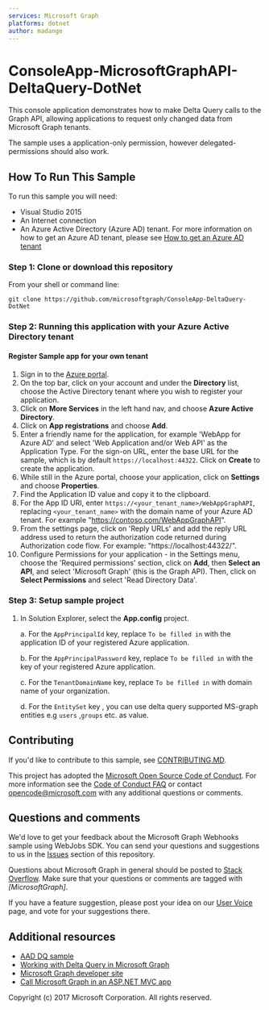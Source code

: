 ```yaml
---
services: Microsoft Graph 
platforms: dotnet
author: madange
---
```


# ConsoleApp-MicrosoftGraphAPI-DeltaQuery-DotNet

This console application demonstrates how to make Delta Query calls to the Graph API, allowing applications to request only changed data from Microsoft Graph tenants.

The sample uses a application-only permission, however delegated-permissions should also work.


## How To Run This Sample

To run this sample you will need:
- Visual Studio 2015
- An Internet connection
- An Azure Active Directory (Azure AD) tenant. For more information on how to get an Azure AD tenant, please see [How to get an Azure AD tenant](https://azure.microsoft.com/en-us/documentation/articles/active-directory-howto-tenant/) 

### Step 1:  Clone or download this repository

From your shell or command line:

`git clone https://github.com/microsoftgraph/ConsoleApp-DeltaQuery-DotNet`

### Step 2:  Running this application with your Azure Active Directory tenant

#### Register Sample app for your own tenant

1. Sign in to the [Azure portal](https://portal.azure.com).
2. On the top bar, click on your account and under the **Directory** list, choose the Active Directory tenant where you wish to register your application.
3. Click on **More Services** in the left hand nav, and choose **Azure Active Directory**.
4. Click on **App registrations** and choose **Add**.
5. Enter a friendly name for the application, for example 'WebApp for Azure AD' and select 'Web Application and/or Web API' as the Application Type. For the sign-on URL, enter the base URL for the sample, which is by default `https://localhost:44322`. Click on **Create** to create the application.
6. While still in the Azure portal, choose your application, click on **Settings** and choose **Properties**.
7. Find the Application ID value and copy it to the clipboard.
8. For the App ID URI, enter `https://<your_tenant_name>/WebAppGraphAPI`, replacing `<your_tenant_name>` with the domain name of your Azure AD tenant. For example "https://contoso.com/WebAppGraphAPI".
9. From the settings page, click on 'Reply URLs' and add the reply URL address used to return the authorization code returned during Authorization code flow.  For example: "https://localhost:44322/".
10. Configure Permissions for your application - in the Settings menu, choose the 'Required permissions' section, click on **Add**, then **Select an API**, and select 'Microsoft Graph' (this is the Graph API). Then, click on  **Select Permissions** and select 'Read Directory Data'.


###  Step 3: Setup sample project

1. In Solution Explorer, select the **App.config** project.

	a. For the `AppPrincipalId` key, replace `To be filled in` with the application ID of your registered Azure application.
	
	b. For the `AppPrincipalPassword` key, replace `To be filled in` with the key of your registered Azure application.  
	
	c. For the `TenantDomainName` key, replace `To be filled in` with domain name of your organization.

    d. For the `EntitySet` key , you can use delta query supported MS-graph entities e.g `users` ,`groups` etc. as value.

<a name="contributing"></a>
## Contributing ##

If you'd like to contribute to this sample, see [CONTRIBUTING.MD](/CONTRIBUTING.md).

This project has adopted the [Microsoft Open Source Code of Conduct](https://opensource.microsoft.com/codeofconduct/). For more information see the [Code of Conduct FAQ](https://opensource.microsoft.com/codeofconduct/faq/) or contact [opencode@microsoft.com](mailto:opencode@microsoft.com) with any additional questions or comments.

## Questions and comments

We'd love to get your feedback about the Microsoft Graph Webhooks sample using WebJobs SDK. You can send your questions and suggestions to us in the [Issues](https://github.com/microsoftgraph/ConsoleApp-DeltaQuery-DotNet/issues) section of this repository.

Questions about Microsoft Graph in general should be posted to [Stack Overflow](https://stackoverflow.com/questions/tagged/MicrosoftGraph). Make sure that your questions or comments are tagged with *[MicrosoftGraph]*.

If you have a feature suggestion, please post your idea on our [User Voice](https://officespdev.uservoice.com/) page, and vote for your suggestions there.

## Additional resources

* [AAD DQ sample](https://github.com/Azure-Samples/active-directory-dotnet-graphapi-diffquery)
* [Working with Delta Query in Microsoft Graph](https://developer.microsoft.com/en-us/graph/docs/concepts/delta_query_overview)
* [Microsoft Graph developer site](https://developer.microsoft.com/en-us/graph/)
* [Call Microsoft Graph in an ASP.NET MVC app](https://developer.microsoft.com/en-us/graph/docs/platform/aspnetmvc)

Copyright (c) 2017 Microsoft Corporation. All rights reserved.